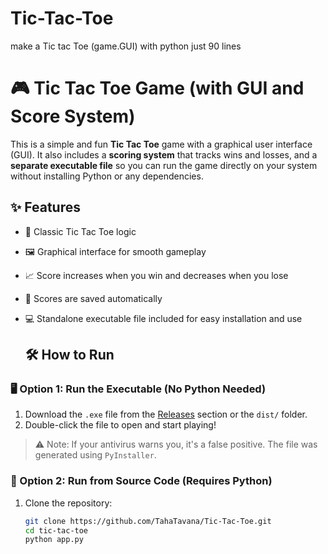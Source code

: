 # Tic-Tac-Toe
make a Tic tac Toe (game.GUI) with python just 90 lines
# 🎮 Tic Tac Toe Game (with GUI and Score System)

This is a simple and fun **Tic Tac Toe** game with a graphical user interface (GUI). It also includes a **scoring system** that tracks wins and losses, and a **separate executable file** so you can run the game directly on your system without installing Python or any dependencies.

## ✨ Features

- 🧠 Classic Tic Tac Toe logic  
- 🖼️ Graphical interface for smooth gameplay  
- 📈 Score increases when you win and decreases when you lose  
- 💾 Scores are saved automatically  
- 💻 Standalone executable file included for easy installation and use

  ## 🛠️ How to Run

### 🖥️ Option 1: Run the Executable (No Python Needed)
1. Download the `.exe` file from the [Releases](#) section or the `dist/` folder.
2. Double-click the file to open and start playing!
> ⚠️ Note: If your antivirus warns you, it's a false positive. The file was generated using `PyInstaller`.

### 🐍 Option 2: Run from Source Code (Requires Python)
1. Clone the repository:
   ```bash
   git clone https://github.com/TahaTavana/Tic-Tac-Toe.git
   cd tic-tac-toe
   python app.py
